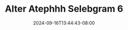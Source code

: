 --- 
title: "Alter Atephhh Selebgram 6"
description: "nonton   Alter Atephhh Selebgram 6 gratis   terbaru"
date: 2024-09-16T13:44:43-08:00
file_code: "71acl8d7b1cg"
draft: false
cover: "iyizp03jafv6qpxw.jpg"
tags: ["Alter", "Atephhh", "Selebgram", "bokep-indo", "bokep-viral", "bokep-ig"]
length: 72
fld_id: "1483864"
foldername: "Alter atephhh"
categories: ["Alter atephhh"]
views: 0
---